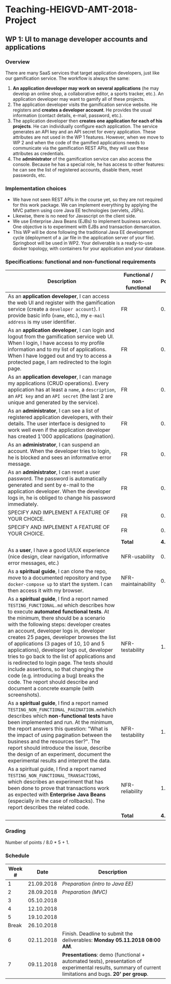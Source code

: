 # Teaching-HEIGVD-AMT-2018-Project


## WP 1: UI to manage developer accounts and applications

### Overview

There are many SaaS services that target application developers, just like our gamification service. The workflow is always the same:

1. **An application developer may work on several applications** (he may develop an online shop, a collaborative editor, a sports tracker, etc.). An application developer may want to gamify all of these projects.
2. The application developer visits the gamification service website. He registers and **creates a developer account**. He provides the usual information (contact details, e-mail, password, etc.).
3. The application developer then **creates one application for each of his projects**. He can individually configure each application. The service generates an API key and an API secret for every application. These attributes are not used in the WP 1 features. However, when we move to WP 2 and when the code of the gamified applications needs to communicate via the gamification REST APIs, they will use these attributes as credentials.
4. The **administrator** of the gamification service can also access the console. Because he has a special role, he has access to other features: he can see the list of registered accounts, disable them, reset passwords, etc.

### Implementation choices

- We have not seen REST APIs in the course yet, so they are not required for this work package. We can implement everything by applying the MVC pattern using core Java EE technologies (servlets, JSPs).
- Likewise, there is no need for Javascript on the client side.
- We use Enterprise Java Beans (EJBs) to implement business services. One objective is to experiment with EJBs and transaction demarcation.
- This WP will be done following the traditional Java EE development cycle (deployment of a .jar file in the application server of your file). Springboot will be used in WP2. Your deliverable is a ready-to-use docker topology, with containers for your application and your database.

### Specifications: functional and non-functional requirements

| Description                                                  | Functional / non-functional | Points |
| ------------------------------------------------------------ | --------------------------- | ------ |
| As an **application developer**, I can access the web UI and register with the gamification service (create a `developer account`). I provide basic info (`name`, etc.), my `e-mail address` is my user identifier. | FR                          | 0.5 |
| As an **application developer**, I can login and logout from the gamification service web UI. When I login, I have access to my profile information and to my list of applications. When I have logged out and try to access a protected page, I am redirected to the login page. | FR |0.5|
| As an **application developer**, I can manage my applications (CRUD operations). Every application has at least a `name`, a `description`, an `API key` and an `API secret` (the last 2 are unique and generated by the service). | FR                          | 0.5 |
| As an **administrator**, I can see a list of registered application developers, with their details. The user interface is designed to work well even if the application developer has created 1'000 applications (pagination). | FR                          | 0.5 |
| As an **administrator**, I can suspend an account. When the developer tries to login, he is blocked and sees an informative error message. | FR                          | 0.5 |
| As an **administrator**, I can reset a user password. The password is automatically generated and sent by e-mail to the application developer. When the developer logs in, he is obliged to change his password immediately. | FR |0.5|
| SPECIFY AND IMPLEMENT A FEATURE OF YOUR CHOICE. | FR |0.5|
| SPECIFY AND IMPLEMENT A FEATURE OF YOUR CHOICE. | FR |0.5|
| | **Total** | **4.0** |
| As a **user**, I have a good UI/UX experience (nice design, clear navigation, informative error messages, etc.) | NFR-usability |0.5|
| As a **spiritual guide**, I can clone the repo, move to a documented repository and type `docker-compose up` to start the system. I can then access it with my browser. | NFR-maintainability         | 0.5 |
| As a **spiritual guide**, I find a report named `TESTING_FUNCTIONAL.md` which describes how to execute **automated functional tests**. At the minimum, there should be a scenario with the following steps: developer creates an account, developer logs in, developer creates 25 pages, developer browses the list of applications (3 pages of 10, 10 and 5 applications), developer logs out, developer tries to go back to the list of applications and is redirected to login page. The tests should include assertions, so that changing the code (e.g. introducing a bug) breaks the code. The report should describe and document a concrete example (with screenshots). | NFR-testability             | 1.0 |
| As a **spiritual guide**, I find a report named `TESTING_NON_FUNCTIONAL_PAGINATION.md`which describes which **non-functional tests** have been implemented and run. At the minimum, the report answers this question: "What is the impact of using pagination between the business and the resources tier?". The report should introduce the issue, describe the design of an experiment, document the experimental results and interpret the data. | NFR-testability             | 1.0 |
| As a spiritual guide, I find a report named `TESTING_NON_FUNCTIONAL_TRANSACTIONS`, which describes an experiment that has been done to prove that transactions work as expected with **Enterprise Java Beans** (especially in the case of rollbacks). The report describes the related code. | NFR-reliability | 1.0 |
|                                                              | **Total** | **4.0** |



### Grading

Number of points / 8.0 * 5 + 1.

### Schedule

| Week # | Date       | Description                                                  |
| ------ | ---------- | ------------------------------------------------------------ |
| 1      | 21.09.2018 | *Preparation (intro to Java EE)*                             |
| 2      | 28.09.2018 | *Preparation (MVC)*                                          |
| 3      | 05.10.2018 |                                                              |
| 4      | 12.10.2018 |                                                              |
| 5      | 19.10.2018 |                                                              |
| Break  | 26.10.2018 |                                                              |
| 6      | 02.11.2018 | Finish. Deadline to submit the deliverables: **Monday 05.11.2018 08:00 AM**. |
| 7      | 09.11.2018 | **Presentations**: demo (functional + automated tests), presentation of experimental results, summary of current limitations and bugs. **20' per group**. |









